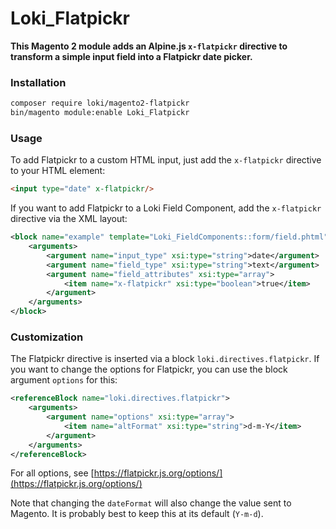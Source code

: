# Loki_Flatpickr

**This Magento 2 module adds an Alpine.js `x-flatpickr` directive to transform a simple input field into a Flatpickr date picker.**

### Installation
```bash
composer require loki/magento2-flatpickr
bin/magento module:enable Loki_Flatpickr
```

### Usage
To add Flatpickr to a custom HTML input, just add the `x-flatpickr` directive to your HTML element:
```html
<input type="date" x-flatpickr/>
```

If you want to add Flatpickr to a Loki Field Component, add the `x-flatpickr` directive via the XML layout:
```xml
<block name="example" template="Loki_FieldComponents::form/field.phtml">
    <arguments>
        <argument name="input_type" xsi:type="string">date</argument>
        <argument name="field_type" xsi:type="string">text</argument>
        <argument name="field_attributes" xsi:type="array">
            <item name="x-flatpickr" xsi:type="boolean">true</item>
        </argument>
    </arguments>
</block>
```

### Customization
The Flatpickr directive is inserted via a block `loki.directives.flatpickr`. If you want to change the options for Flatpickr, you can use the block argument `options` for this:

```xml
<referenceBlock name="loki.directives.flatpickr">
    <arguments>
        <argument name="options" xsi:type="array">
            <item name="altFormat" xsi:type="string">d-m-Y</item>
        </argument>
    </arguments>
</referenceBlock>
```

For all options, see [https://flatpickr.js.org/options/](https://flatpickr.js.org/options/)

Note that changing the `dateFormat` will also change the value sent to Magento. It is probably best to keep this at its default (`Y-m-d`).
